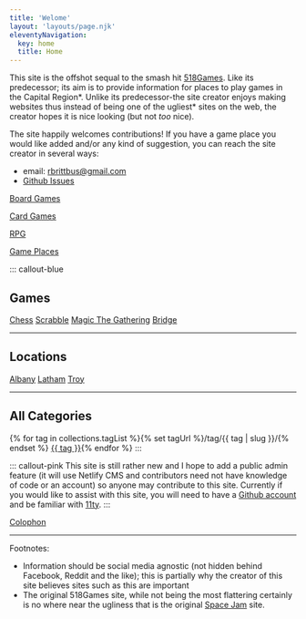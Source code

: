```yaml
---
title: 'Welome'
layout: 'layouts/page.njk'
eleventyNavigation:
  key: home
  title: Home
---
```


This site is the offshot sequal to the smash hit [518Games](http://518games.com/). Like its predecessor; its aim is to provide information for places to play games in the Capital Region\*. Unlike its predecessor-the site creator enjoys making websites thus instead of being one of the ugliest\* sites on the web, the creator hopes it is nice looking (but not *too* nice). 

The site happily welcomes contributions! If you have a game place you would like added and/or any kind of suggestion, you can reach the site creator in several ways:

* email: rbrittbus@gmail.com
* [Github Issues](https://github.com/CapReg/capitalregiongames/issues)

<div class="grid grid-cols-1 gap-6 md:grid-cols-2 mb-20">
  <a href="/tag/board+game/">
  <div class="bg-gradient-to-r from-green-400 to-blue-500 rounded-t rounded-b transition-shadow shadow-md hover:shadow-2xl text-center p-12"><p class="text-4xl text-white">Board Games</p></div>
  </a>

   <a href="/tag/card+game/">
  <div class="bg-gradient-to-r from-yellow-400 to-red-600 rounded-t rounded-b transition-shadow shadow-md hover:shadow-2xl text-center p-12"><p class="text-4xl text-white">Card Games</p></div>
  </a>

   <a href="/tag/rpg/">
  <div class="bg-gradient-to-r from-purple-400 via-pink-500 to-red-500 rounded-t rounded-b transition-shadow shadow-md hover:shadow-2xl text-center p-12"><p class="text-4xl text-white">RPG</p></div>
  </a>

   <a href="/tag/table+top/">
  <div class="bg-gradient-to-r from-pink-400 via-purple-500 to-green-400 rounded-t rounded-b transition-shadow shadow-md hover:shadow-2xl text-center p-12"><p class="text-4xl text-white">Game Places</p></div>
  </a>
</div>



::: callout-blue
## Games

[Chess](/chess) [Scrabble](/scrabble) [Magic The Gathering](/magic) [Bridge](/bridge)

________

## Locations

[Albany](/tag/albany) [Latham](/tag/latham) [Troy](/tag/troy)

_________

## All Categories

{% for tag in collections.tagList %}{% set tagUrl %}/tag/{{ tag | slug }}/{% endset %} <a class="inline-block" href="{{ tagUrl | url }}">{{ tag }}</a>{% endfor %}
:::

::: callout-pink
This site is still rather new and I hope to add a public admin feature (it will use Netlify CMS and contributors need not have knowledge of code or an account) so anyone may contribute to this site. Currently if you would like to assist with this site, you will need to have a [Github account](https://github.com/) and be familiar with [11ty](https://www.11ty.dev/).
:::

[Colophon](/colophon/)
____________

Footnotes:

* Information should be social media agnostic (not hidden behind Facebook, Reddit and the like); this is partially why the creator of this site believes sites such as this are important
* The original 518Games site, while not being the most flattering certainly is no where near the ugliness that is the original [Space Jam](https://www.spacejam.com/1996/) site.